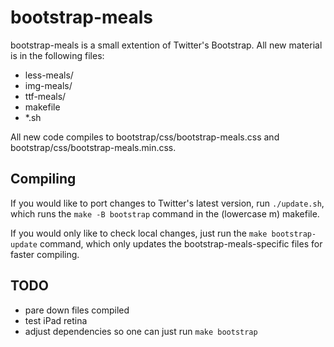 bootstrap-meals
===============

bootstrap-meals is a small extention of Twitter's Bootstrap. All new material is in the following files:

* less-meals/
* img-meals/
* ttf-meals/
* makefile
* *.sh

All new code compiles to bootstrap/css/bootstrap-meals.css and bootstrap/css/bootstrap-meals.min.css.

Compiling
---------

If you would like to port changes to Twitter's latest version, run `./update.sh`, which runs the `make -B bootstrap` command in the (lowercase m) makefile.

If you would only like to check local changes, just run the `make bootstrap-update` command, which only updates the bootstrap-meals-specific files for faster compiling. 

TODO
----

* pare down files compiled
* test iPad retina
* adjust dependencies so one can just run `make bootstrap`

